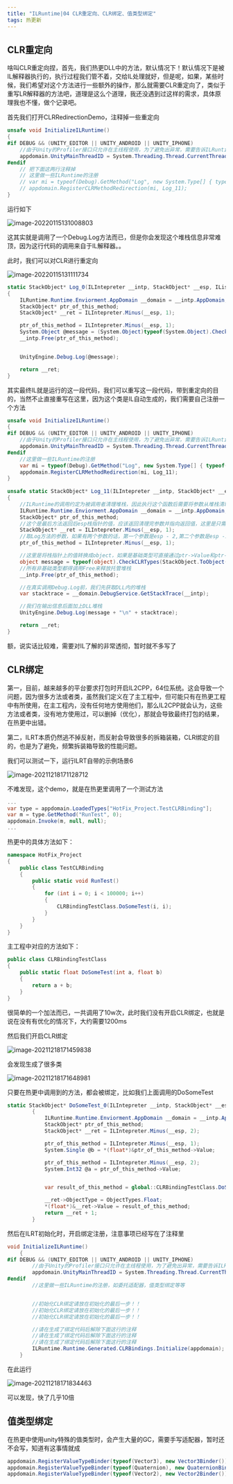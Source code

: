 ```yaml
---
title: "ILRuntime|04 CLR重定向、CLR绑定、值类型绑定"
tags: 热更新
---
```


## CLR重定向

啥叫CLR重定向捏，首先，我们热更DLL中的方法，默认情况下！默认情况下是被IL解释器执行的，执行过程我们管不着，交给IL处理就好，但是呢，如果，某些时候，我们希望对这个方法进行一些额外的操作，那么就需要CLR重定向了，类似于重写LR解释器的方法吧，道理是这么个道理，我还没遇到过这样的需求，具体原理我也不懂，做个记录吧。

首先我们打开CLRRedirectionDemo，注释掉一些重定向

```c#
unsafe void InitializeILRuntime()
{
#if DEBUG && (UNITY_EDITOR || UNITY_ANDROID || UNITY_IPHONE)
	//由于Unity的Profiler接口只允许在主线程使用，为了避免出异常，需要告诉ILRuntime主线程的线程ID才能正确将函数运行耗时报告给Profiler
	appdomain.UnityMainThreadID = System.Threading.Thread.CurrentThread.ManagedThreadId;
#endif
    // 把下面这两行注释掉
	// 这里做一些ILRuntime的注册
	// var mi = typeof(Debug).GetMethod("Log", new System.Type[] { typeof(object) });
	// appdomain.RegisterCLRMethodRedirection(mi, Log_11);
}
```

运行如下

![image-20220115131008803](https://cdn.jsdelivr.net/gh/Gasskin/CloudImg/img/202201151310871.png)

这其实就是调用了一个Debug.Log方法而已，但是你会发现这个堆栈信息非常难顶，因为这行代码的调用来自于IL解释器。。

此时，我们可以对CLR进行重定向

![image-20220115131111734](https://cdn.jsdelivr.net/gh/Gasskin/CloudImg/img/202201151311776.png)

```c#
static StackObject* Log_0(ILIntepreter __intp, StackObject* __esp, IList<object> __mStack, CLRMethod __method, bool isNewObj)
{
    ILRuntime.Runtime.Enviorment.AppDomain __domain = __intp.AppDomain;
    StackObject* ptr_of_this_method;
    StackObject* __ret = ILIntepreter.Minus(__esp, 1);

    ptr_of_this_method = ILIntepreter.Minus(__esp, 1);
    System.Object @message = (System.Object)typeof(System.Object).CheckCLRTypes(StackObject.ToObject(ptr_of_this_method, __domain, __mStack), (CLR.Utils.Extensions.TypeFlags)0);
    __intp.Free(ptr_of_this_method);


    UnityEngine.Debug.Log(@message);

    return __ret;
}
```

其实最终IL就是运行的这一段代码，我们可以重写这一段代码，带到重定向的目的，当然不止直接重写在这里，因为这个类是IL自动生成的，我们需要自己注册一个方法

```c#
unsafe void InitializeILRuntime()
{
#if DEBUG && (UNITY_EDITOR || UNITY_ANDROID || UNITY_IPHONE)
    //由于Unity的Profiler接口只允许在主线程使用，为了避免出异常，需要告诉ILRuntime主线程的线程ID才能正确将函数运行耗时报告给Profiler
    appdomain.UnityMainThreadID = System.Threading.Thread.CurrentThread.ManagedThreadId;
#endif
    //这里做一些ILRuntime的注册
    var mi = typeof(Debug).GetMethod("Log", new System.Type[] { typeof(object) });
    appdomain.RegisterCLRMethodRedirection(mi, Log_11);
}
    
unsafe static StackObject* Log_11(ILIntepreter __intp, StackObject* __esp, IList<object> __mStack, CLRMethod __method, bool isNewObj)
{
    //ILRuntime的调用约定为被调用者清理堆栈，因此执行这个函数后需要将参数从堆栈清理干净，并把返回值放在栈顶，具体请看ILRuntime实现原理文档
    ILRuntime.Runtime.Enviorment.AppDomain __domain = __intp.AppDomain;
    StackObject* ptr_of_this_method;
    //这个是最后方法返回后esp栈指针的值，应该返回清理完参数并指向返回值，这里是只需要返回清理完参数的值即可
    StackObject* __ret = ILIntepreter.Minus(__esp, 1);
    //取Log方法的参数，如果有两个参数的话，第一个参数是esp - 2,第二个参数是esp -1, 因为Mono的bug，直接-2值会错误，所以要调用ILIntepreter.Minus
    ptr_of_this_method = ILIntepreter.Minus(__esp, 1);

    //这里是将栈指针上的值转换成object，如果是基础类型可直接通过ptr->Value和ptr->ValueLow访问到值，具体请看ILRuntime实现原理文档
    object message = typeof(object).CheckCLRTypes(StackObject.ToObject(ptr_of_this_method, __domain, __mStack));
    //所有非基础类型都得调用Free来释放托管堆栈
    __intp.Free(ptr_of_this_method);

    //在真实调用Debug.Log前，我们先获取DLL内的堆栈
    var stacktrace = __domain.DebugService.GetStackTrace(__intp);

    //我们在输出信息后面加上DLL堆栈
    UnityEngine.Debug.Log(message + "\n" + stacktrace);

    return __ret;
}
```

额，说实话比较难，需要对IL了解的非常透彻，暂时就不多写了

## CLR绑定

第一，目前，越来越多的平台要求打包时开启IL2CPP，64位系统。这会导致一个问题，因为很多方法或者类，虽然我们定义在了主工程中，但可能只有在热更工程中有所使用，在主工程内，没有任何地方使用他们，那么IL2CPP就会认为，这些方法或者类，没有地方使用过，可以删掉（优化），那就会导致最终打包的结果，在热更中出错。

第二，ILRT本质仍然逃不掉反射，而反射会导致很多的拆箱装箱，CLR绑定的目的，也是为了避免，频繁拆装箱导致的性能问题。

我们可以测试一下，运行ILRT自带的示例场景6

![image-20211218171128712](https://cdn.jsdelivr.net/gh/Gasskin/CloudImg/img/202112181711765.png)

不难发现，这个demo，就是在热更里调用了一个测试方法

```c#
...
var type = appdomain.LoadedTypes["HotFix_Project.TestCLRBinding"];
var m = type.GetMethod("RunTest", 0);
appdomain.Invoke(m, null, null);
...
```

热更中的具体方法如下：

```c#
namespace HotFix_Project
{
    public class TestCLRBinding
    {
        public static void RunTest()
        {
            for (int i = 0; i < 100000; i++)
            {
                CLRBindingTestClass.DoSomeTest(i, i);
            }
        }
    }
}
```

主工程中对应的方法如下：

```c#
public class CLRBindingTestClass
{
    public static float DoSomeTest(int a, float b)
    {
        return a + b;
    }
}
```

很简单的一个加法而已，一共调用了10w次，此时我们没有开启CLR绑定，也就是说在没有有优化的情况下，大约需要1200ms

然后我们开启CLR绑定

![image-20211218171459838](https://cdn.jsdelivr.net/gh/Gasskin/CloudImg/img/202112181714877.png)

会发现生成了很多类

![image-20211218171648981](C:\Users\logarius996\AppData\Roaming\Typora\typora-user-images\image-20211218171648981.png)

只要在热更中调用到的方法，都会被绑定，比如我们上面调用的DoSomeTest

```c#
static StackObject* DoSomeTest_0(ILIntepreter __intp, StackObject* __esp, IList<object> __mStack, CLRMethod __method, bool isNewObj)
        {
            ILRuntime.Runtime.Enviorment.AppDomain __domain = __intp.AppDomain;
            StackObject* ptr_of_this_method;
            StackObject* __ret = ILIntepreter.Minus(__esp, 2);

            ptr_of_this_method = ILIntepreter.Minus(__esp, 1);
            System.Single @b = *(float*)&ptr_of_this_method->Value;

            ptr_of_this_method = ILIntepreter.Minus(__esp, 2);
            System.Int32 @a = ptr_of_this_method->Value;


            var result_of_this_method = global::CLRBindingTestClass.DoSomeTest(@a, @b);

            __ret->ObjectType = ObjectTypes.Float;
            *(float*)&__ret->Value = result_of_this_method;
            return __ret + 1;
        }
```

然后在ILRT初始化时，开启绑定注册，注意事项已经写在了注释里

```c#
void InitializeILRuntime()
    {
#if DEBUG && (UNITY_EDITOR || UNITY_ANDROID || UNITY_IPHONE)
        //由于Unity的Profiler接口只允许在主线程使用，为了避免出异常，需要告诉ILRuntime主线程的线程ID才能正确将函数运行耗时报告给Profiler
        appdomain.UnityMainThreadID = System.Threading.Thread.CurrentThread.ManagedThreadId;
#endif
        //这里做一些ILRuntime的注册，如委托适配器，值类型绑定等等


        //初始化CLR绑定请放在初始化的最后一步！！
        //初始化CLR绑定请放在初始化的最后一步！！
        //初始化CLR绑定请放在初始化的最后一步！！

        //请在生成了绑定代码后解除下面这行的注释
        //请在生成了绑定代码后解除下面这行的注释
        //请在生成了绑定代码后解除下面这行的注释
        ILRuntime.Runtime.Generated.CLRBindings.Initialize(appdomain);
    }
```

在此运行

![image-20211218171834463](https://cdn.jsdelivr.net/gh/Gasskin/CloudImg/img/202112181718516.png)

可以发现，快了几乎10倍

## 值类型绑定

在热更中使用unity特殊的值类型时，会产生大量的GC，需要手写适配器，暂时还不会写，知道有这事情就成

```c#
appdomain.RegisterValueTypeBinder(typeof(Vector3), new Vector3Binder());
appdomain.RegisterValueTypeBinder(typeof(Quaternion), new QuaternionBinder());
appdomain.RegisterValueTypeBinder(typeof(Vector2), new Vector2Binder());
```

